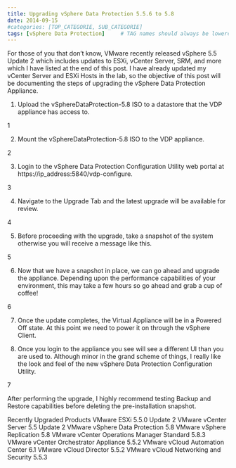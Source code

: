 ```yaml
---
title: Upgrading vSphere Data Protection 5.5.6 to 5.8
date: 2014-09-15
#categories: [TOP_CATEGORIE, SUB_CATEGORIE]
tags: [vSphere Data Protection]     # TAG names should always be lowercase
---
```

For those of you that don’t know, VMware recently released vSphere 5.5 Update 2 which includes updates to ESXi, vCenter Server, SRM, and more which I have listed at the end of this post. I have already updated my vCenter Server and ESXi Hosts in the lab, so the objective of this post will be documenting the steps of upgrading the vSphere Data Protection Appliance.

1. Upload the vSphereDataProtection-5.8 ISO to a datastore that the VDP appliance has access to.

1

2. Mount the vSphereDataProtection-5.8 ISO to the VDP appliance.

2

3. Login to the vSphere Data Protection Configuration Utility web portal at https://ip_address:5840/vdp-configure.

3

4. Navigate to the Upgrade Tab and the latest upgrade will be available for review.

4

5. Before proceeding with the upgrade, take a snapshot of the system otherwise you will receive a message like this.

5

6. Now that we have a snapshot in place, we can go ahead and upgrade the appliance. Depending upon the
performance capabilities of your environment, this may take a few hours so go ahead and grab a cup of coffee!

6

7. Once the update completes, the Virtual Appliance will be in a Powered Off state. At this point we need to power it on through the vSphere Client.

8. Once you login to the appliance you see will see a different UI than you are used to. Although minor in the grand scheme of things, I really like the look and feel of the new vSphere Data Protection Configuration Utility.

7

After performing the upgrade, I highly recommend testing Backup and Restore capabilities before deleting the pre-installation snapshot.

Recently Upgraded Products
VMware ESXi 5.5.0 Update 2
VMware vCenter Server 5.5 Update 2
VMware vSphere Data Protection 5.8
VMware vSphere Replication 5.8
VMware vCenter Operations Manager Standard 5.8.3
VMware vCenter Orchestrator Appliance 5.5.2
VMware vCloud Automation Center 6.1
VMware vCloud Director 5.5.2
VMware vCloud Networking and Security 5.5.3